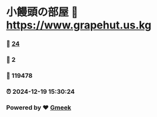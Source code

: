 # 小饅頭の部屋 :link: https://www.grapehut.us.kg 
### :page_facing_up: [24](https://www.grapehut.us.kg/tag.html) 
### :speech_balloon: 2 
### :hibiscus: 119478 
### :alarm_clock: 2024-12-19 15:30:24 
### Powered by :heart: [Gmeek](https://github.com/Meekdai/Gmeek)
